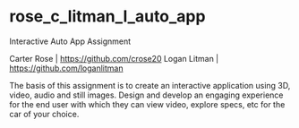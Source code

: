 # rose_c_litman_l_auto_app

Interactive Auto App Assignment

Carter Rose | https://github.com/crose20 
Logan Litman | https://github.com/loganlitman

The basis of this assignment is to create an interactive application using 3D, video, audio and still images. Design and develop an engaging experience for the end user with which they can view video, explore specs, etc for the car of your choice.
